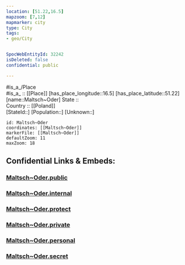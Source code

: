 ```yaml
---
location: [51.22,16.5] 
mapzoom: [7,12] 
mapmarker: city 
type: City
tags:
- geo/City


SpocWebEntityId: 32242
isDeleted: false
confidential: public

---
```

#is_a_/Place  
#is_a_ :: [[Place]] 
[has_place_longitude::16.5] 
[has_place_latitude::51.22] 
[name::Maltsch~Oder] 
State ::  
Country :: [[Poland]]  
[StateId::] 
[Population::] 
[Unknown::] 


```leaflet
id: Maltsch~Oder
coordinates: [[Maltsch~Oder]] 
markerFile: [[Maltsch~Oder]] 
defaultZoom: 11 
maxZoom: 18
```


## Confidential Links & Embeds: 

### [Maltsch~Oder.public](/_public/\Earth\Continent\Europe\Europe~East\Poland\Provinces~Poland\Lower_Silesian\CityMaltsch~Oder.public.md) 

### [Maltsch~Oder.internal](/_internal/\Earth\Continent\Europe\Europe~East\Poland\Provinces~Poland\Lower_Silesian\CityMaltsch~Oder.internal.md) 

### [Maltsch~Oder.protect](/_protect/\Earth\Continent\Europe\Europe~East\Poland\Provinces~Poland\Lower_Silesian\CityMaltsch~Oder.protect.md) 

### [Maltsch~Oder.private](/_private/\Earth\Continent\Europe\Europe~East\Poland\Provinces~Poland\Lower_Silesian\CityMaltsch~Oder.private.md) 

### [Maltsch~Oder.personal](/_personal/\Earth\Continent\Europe\Europe~East\Poland\Provinces~Poland\Lower_Silesian\CityMaltsch~Oder.personal.md) 

### [Maltsch~Oder.secret](/_secret/\Earth\Continent\Europe\Europe~East\Poland\Provinces~Poland\Lower_Silesian\CityMaltsch~Oder.secret.md)

